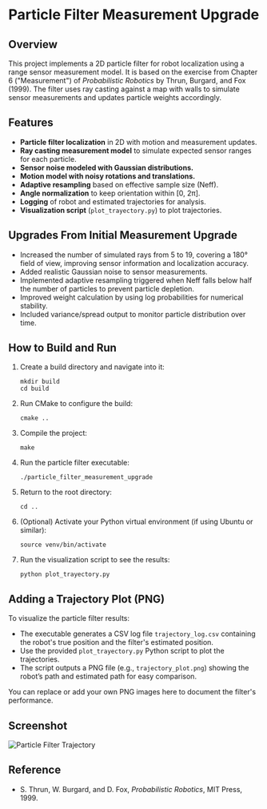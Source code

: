 # Particle Filter Measurement Upgrade

## Overview

This project implements a 2D particle filter for robot localization using a range sensor measurement model. It is based on the exercise from Chapter 6 ("Measurement") of *Probabilistic Robotics* by Thrun, Burgard, and Fox (1999). The filter uses ray casting against a map with walls to simulate sensor measurements and updates particle weights accordingly.

## Features

- **Particle filter localization** in 2D with motion and measurement updates.
- **Ray casting measurement model** to simulate expected sensor ranges for each particle.
- **Sensor noise modeled with Gaussian distributions.**
- **Motion model with noisy rotations and translations.**
- **Adaptive resampling** based on effective sample size (Neff).
- **Angle normalization** to keep orientation within [0, 2π].
- **Logging** of robot and estimated trajectories for analysis.
- **Visualization script** (`plot_trayectory.py`) to plot trajectories.

## Upgrades From Initial Measurement Upgrade

- Increased the number of simulated rays from 5 to 19, covering a 180° field of view, improving sensor information and localization accuracy.
- Added realistic Gaussian noise to sensor measurements.
- Implemented adaptive resampling triggered when Neff falls below half the number of particles to prevent particle depletion.
- Improved weight calculation by using log probabilities for numerical stability.
- Included variance/spread output to monitor particle distribution over time.

## How to Build and Run

1. Create a build directory and navigate into it:

       mkdir build
       cd build

2. Run CMake to configure the build:

       cmake ..

3. Compile the project:

       make

4. Run the particle filter executable:

       ./particle_filter_measurement_upgrade

5. Return to the root directory:

       cd ..

6. (Optional) Activate your Python virtual environment (if using Ubuntu or similar):

       source venv/bin/activate

7. Run the visualization script to see the results:

       python plot_trayectory.py

## Adding a Trajectory Plot (PNG)

To visualize the particle filter results:

- The executable generates a CSV log file `trajectory_log.csv` containing the robot's true position and the filter's estimated position.
- Use the provided `plot_trayectory.py` Python script to plot the trajectories.
- The script outputs a PNG file (e.g., `trajectory_plot.png`) showing the robot’s path and estimated path for easy comparison.

You can replace or add your own PNG images here to document the filter's performance.

## Screenshot

![Particle Filter Trajectory](https://github.com/user-attachments/assets/8c6fcae9-d288-4d01-a6de-26a00d1b3ff1)

## Reference

- S. Thrun, W. Burgard, and D. Fox, *Probabilistic Robotics*, MIT Press, 1999.
